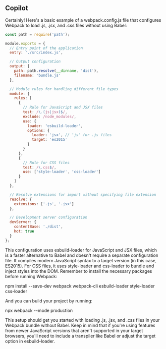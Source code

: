 ## Copilot

Certainly! Here's a basic example of a webpack.config.js file that configures Webpack to load .js, .jsx, and .css files without using Babel:

```js
const path = require('path');

module.exports = {
  // Entry point of the application
  entry: './src/index.js',

  // Output configuration
  output: {
    path: path.resolve(__dirname, 'dist'),
    filename: 'bundle.js'
  },

  // Module rules for handling different file types
  module: {
    rules: [
      {
        // Rule for JavaScript and JSX files
        test: /\.(js|jsx)$/,
        exclude: /node_modules/,
        use: {
          loader: 'esbuild-loader',
          options: {
            loader: 'jsx', // 'js' for .js files
            target: 'es2015'
          }
        }
      },
      {
        // Rule for CSS files
        test: /\.css$/,
        use: ['style-loader', 'css-loader']
      }
    ]
  },

  // Resolve extensions for import without specifying file extension
  resolve: {
    extensions: ['.js', '.jsx']
  },

  // Development server configuration
  devServer: {
    contentBase: './dist',
    hot: true
  }
};
```

This configuration uses esbuild-loader for JavaScript and JSX files, which is a faster alternative to Babel and doesn't require a separate configuration file. It compiles modern JavaScript syntax to a target version (in this case, ES2015). For CSS files, it uses style-loader and css-loader to bundle and inject styles into the DOM.
Remember to install the necessary packages before running Webpack:

npm install --save-dev webpack webpack-cli esbuild-loader style-loader css-loader

And you can build your project by running:

npx webpack --mode production

This setup should get you started with loading .js, .jsx, and .css files in your Webpack bundle without Babel. Keep in mind that if you're using features from newer JavaScript versions that aren't supported in your target browsers, you'll need to include a transpiler like Babel or adjust the target option in esbuild-loader.
